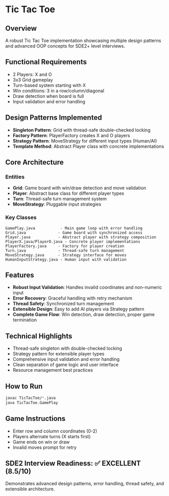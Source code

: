 # Tic Tac Toe

## Overview
A robust Tic Tac Toe implementation showcasing multiple design patterns and advanced OOP concepts for SDE2+ level interviews.

## Functional Requirements
- 2 Players: X and O
- 3x3 Grid gameplay
- Turn-based system starting with X
- Win conditions: 3 in a row/column/diagonal
- Draw detection when board is full
- Input validation and error handling

## Design Patterns Implemented
- **Singleton Pattern**: Grid with thread-safe double-checked locking
- **Factory Pattern**: PlayerFactory creates X and O players
- **Strategy Pattern**: MoveStrategy for different input types (Human/AI)
- **Template Method**: Abstract Player class with concrete implementations

## Core Architecture

### Entities
- **Grid**: Game board with win/draw detection and move validation
- **Player**: Abstract base class for different player types
- **Turn**: Thread-safe turn management system
- **MoveStrategy**: Pluggable input strategies

### Key Classes
```
GamePlay.java           - Main game loop with error handling
Grid.java              - Game board with synchronized access
Player.java            - Abstract player with strategy composition
PlayerX.java/PlayerO.java - Concrete player implementations
PlayerFactory.java     - Factory for player creation
Turn.java              - Thread-safe turn management
MoveStrategy.java      - Strategy interface for moves
HumanInputStrategy.java - Human input with validation
```

## Features
- **Robust Input Validation**: Handles invalid coordinates and non-numeric input
- **Error Recovery**: Graceful handling with retry mechanism
- **Thread Safety**: Synchronized turn management
- **Extensible Design**: Easy to add AI players via Strategy pattern
- **Complete Game Flow**: Win detection, draw detection, proper game termination

## Technical Highlights
- Thread-safe singleton with double-checked locking
- Strategy pattern for extensible player types
- Comprehensive input validation and error handling
- Clean separation of game logic and user interface
- Resource management best practices

## How to Run
```bash
javac TicTacToe/*.java
java TicTacToe.GamePlay
```

## Game Instructions
- Enter row and column coordinates (0-2)
- Players alternate turns (X starts first)
- Game ends on win or draw
- Invalid moves prompt for retry

## SDE2 Interview Readiness: ✅ EXCELLENT (8.5/10)
Demonstrates advanced design patterns, error handling, thread safety, and extensible architecture.